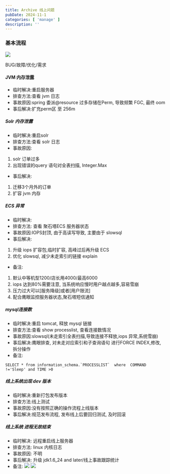```yaml
---
title: Archive 线上问题
pubDate: 2024-11-1
categories: [ 'manage' ]
description: ''
---
```


### 基本流程
![](http://img.sandseasoft.com/image/b/39/6f77930084ecd65ccea488a8d8ce5.png)

>
BUG/故障/优化/需求

#### JVM 内存泄露
 * 临时解决:重启服务器
 * 排查方法:查看 jvm 日志
 * 事故原因:spring 委派@resource 过多存储在Perm, 导致频繁 FGC, 最终 oom
 * 事后解决:扩充perm区 至 256m

##### Solr 内存泄露
 * 临时解决:重启solr
 * 排查方法:查看 solr 日志
 * 事故原因:
  1. solr 订单过多
  2. 出现错误的query 语句对全表扫描,  Integer.Max
 * 事后解决: 
  1. 迁移3个月外的订单
  2. 扩容 jvm 内存

##### ECS 异常
 * 临时解决:
 * 排查方法: 查看 聚石塔ECS 服务器状态
 * 事故原因:IOPS封顶, 由于高读写导致, 主要由于 slowsql
 * 事后解决: 
  1. 升级 iops 扩容包,临时扩容, 高峰过后再升级 ECS
  2. 优化 slowsql, 减少未走索引的链接 explain
 * 备注:
  1. 默认中等机型1200/店长用4000/最高6000
  2. iops 达到80%需要注意, 当系统响应慢时用户越点越多,容易雪崩
  3. 压力过大可以[服务降级]或者[用户限流]
  4. 配合鹰眼监控服务器状态,聚石塔短信通知

##### mysql连接数
 * 临时解决:重启 tomcat, 释放 mysql 链接
 * 排查方法:查看 show processlist, 查看连接数情况
 * 事故原因:slowsql(未走索引全表扫描,导致连接不释放,iops 异常,系统雪崩)
 * 事后解决:鹰眼排查, 对未走对应索引和子查询语句 进行FORCE INDEX,修改,拆分操作
 * 备注:
 ```
SELECT * from information_schema.`PROCESSLIST`  where  COMMAND !='Sleep' and TIME >0
 ```

##### 线上系统出现 dev 版本
 * 临时解决:重新打包发布版本
 * 排查方法:线上测试
 * 事故原因:没有按照正确的操作流程上线版本
 * 事后解决:规范发布流程, 发布线上后要回归测试, 及时回滚
 
##### 线上系统 进程无故结束
 * 临时解决: 远程重启线上服务器
 * 排查方法: linux 内核日志
 * 事故原因: 不明
 * 事后解决: 升级 jdk1.6_24 and later/线上事故跟踪统计
 * 备注:
![](http://img.sandseasoft.com/image/d/6b/bf63729aa0b292c8cc6414eb5bae1.png)
![](http://img.sandseasoft.com/image/1/cc/9b2a671647afe00ffcfcb48c768a8.png)




